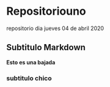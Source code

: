 # Repositoriouno
repositorio dia jueves 04 de abril 2020

## Subtitulo Markdown
**Esto es una bajada**

### subtitulo chico
